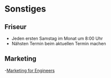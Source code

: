# Sonstiges

## Friseur

- Jeden ersten Samstag im Monat um 8:00 Uhr
- Nähsten Termin beim aktuellen Termin machen

## Marketing

-[Marketing for Engineers](https://github.com/LisaDziuba/Marketing-for-Engineers#readme)
